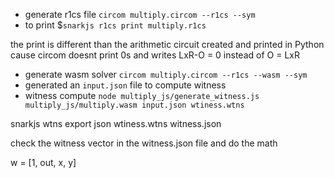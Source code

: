 - generate r1cs file
  `circom multiply.circom --r1cs --sym`
- to print $`snarkjs r1cs print multiply.r1cs`

the print is different than the arithmetic circuit created and printed in Python cause circom doesnt print 0s and writes LxR-O = 0 instead of O = LxR

- generate wasm solver `circom multiply.circom --r1cs --wasm --sym`
- generated an `input.json` file to compute witness
- witness compute `node multiply_js/generate_witness.js multiply_js/multiply.wasm input.json wtiness.wtns`

snarkjs wtns export json wtiness.wtns witness.json

check the witness vector in the witness.json file and do the math

w = [1, out, x, y]
